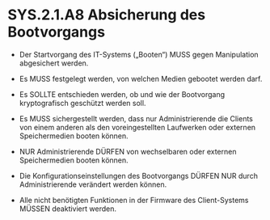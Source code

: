 # SYS.2.1.A8 Absicherung des Bootvorgangs
* Der Startvorgang des IT-Systems („Booten“) MUSS gegen Manipulation abgesichert werden.

* Es MUSS festgelegt werden, von welchen Medien gebootet werden darf.

* Es SOLLTE entschieden werden, ob und wie der Bootvorgang kryptografisch geschützt werden soll.

* Es MUSS sichergestellt werden, dass nur Administrierende die Clients von einem anderen als den voreingestellten Laufwerken oder externen Speichermedien booten können.

* NUR Administrierende DÜRFEN von wechselbaren oder externen Speichermedien booten können.

* Die Konfigurationseinstellungen des Bootvorgangs DÜRFEN NUR durch Administrierende verändert werden können.

* Alle nicht benötigten Funktionen in der Firmware des Client-Systems MÜSSEN deaktiviert werden.
